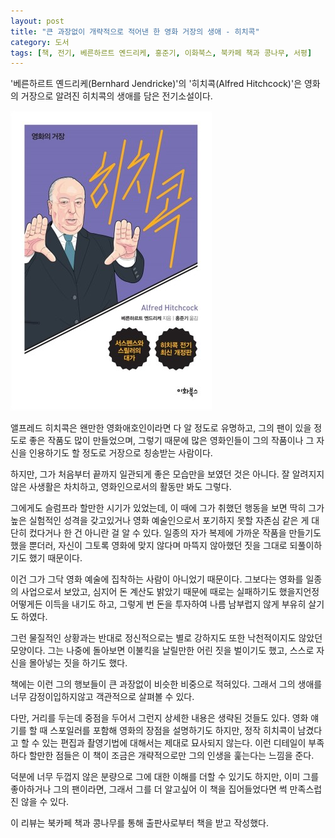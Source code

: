 ```yaml
---
layout: post
title: "큰 과장없이 개략적으로 적어낸 한 영화 거장의 생애 - 히치콕"
category: 도서
tags: [책, 전기, 베른하르트 옌드리케, 홍준기, 이화북스, 북카페 책과 콩나무, 서평]
---
```


'베른하르트 옌드리케(Bernhard Jendricke)'의
'히치콕(Alfred Hitchcock)'은
영화의 거장으로 알려진 히치콕의 생애를 담은 전기소설이다.

![표지](/images/alfred-hitchcock-book-h480.jpg)

앨프레드 히치콕은 왠만한 영화애호인이라면 다 알 정도로 유명하고,
그의 팬이 있을 정도로 좋은 작품도 많이 만들었으며,
그렇기 때문에 많은 영화인들이 그의 작품이나 그 자신을 인용하기도 할 정도로 거장으로 칭송받는 사람이다.

하지만, 그가 처음부터 끝까지 일관되게 좋은 모습만을 보였던 것은 아니다.
잘 알려지지 않은 사생활은 차치하고,
영화인으로서의 활동만 봐도 그렇다.

그에게도 슬럼프라 할만한 시기가 있었는데,
이 때에 그가 취했던 행동을 보면 딱히 그가 높은 실험적인 성격을 갖고있거나
영화 예술인으로서 포기하지 못할 자존심 같은 게 대단히 컸다거나 한 건 아니란 걸 알 수 있다.
일종의 자가 복제에 가까운 작품을 만들기도 했을 뿐더러,
자신이 그토록 영화에 맞지 않다며 마뜩지 않아했던 짓을 그대로 되풀이하기도 했기 때문이다.

이건 그가 그닥 영화 예술에 집착하는 사람이 아니었기 때문이다.
그보다는 영화를 일종의 사업으로서 보았고,
심지어 돈 계산도 밝았기 때문에
때로는 실패하기도 했을지언정 어떻게든 이득을 내기도 하고,
그렇게 번 돈을 투자하여 나름 남부럽지 않게 부유히 살기도 하였다.

그런 물질적인 상황과는 반대로 정신적으로는 별로 강하지도 또한 낙천적이지도 않았던 모양이다.
그는 나중에 돌아보면 이불킥을 날릴만한 어린 짓을 벌이기도 했고,
스스로 자신을 몰아넣는 짓을 하기도 했다.

책에는 이런 그의 행보들이 큰 과장없이 비슷한 비중으로 적혀있다.
그래서 그의 생애를 너무 감정이입하지않고 객관적으로 살펴볼 수 있다.

다만, 거리를 두는데 중점을 두어서 그런지 상세한 내용은 생략된 것들도 있다.
영화 얘기를 할 때 스포일러를 포함해 영화의 장점을 설명하기도 하지만,
정작 히치콕이 남겼다고 할 수 있는 편집과 촬영기법에 대해서는 제대로 묘사되지 않는다.
이런 디테일이 부족하다 할만한 점들은
이 책이 조금은 개략적으로만 그의 인생을 훑는다는 느낌을 준다.

덕분에 너무 두껍지 않은 분량으로 그에 대한 이해를 더할 수 있기도 하지만,
이미 그를 좋아하거나 그의 팬이라면,
그래서 그를 더 알고싶어 이 책을 집어들었다면 썩 만족스럽진 않을 수 있다.



<div class="im im-info">
이 리뷰는 북카페 책과 콩나무를 통해 출판사로부터 책을 받고 작성했다.
</div>
